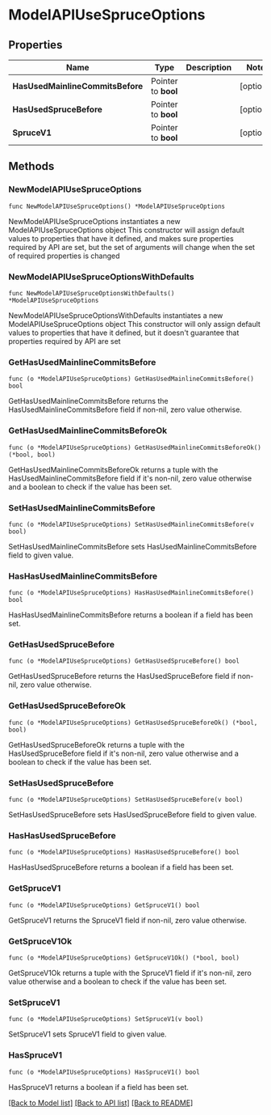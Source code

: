 # ModelAPIUseSpruceOptions

## Properties

Name | Type | Description | Notes
------------ | ------------- | ------------- | -------------
**HasUsedMainlineCommitsBefore** | Pointer to **bool** |  | [optional] 
**HasUsedSpruceBefore** | Pointer to **bool** |  | [optional] 
**SpruceV1** | Pointer to **bool** |  | [optional] 

## Methods

### NewModelAPIUseSpruceOptions

`func NewModelAPIUseSpruceOptions() *ModelAPIUseSpruceOptions`

NewModelAPIUseSpruceOptions instantiates a new ModelAPIUseSpruceOptions object
This constructor will assign default values to properties that have it defined,
and makes sure properties required by API are set, but the set of arguments
will change when the set of required properties is changed

### NewModelAPIUseSpruceOptionsWithDefaults

`func NewModelAPIUseSpruceOptionsWithDefaults() *ModelAPIUseSpruceOptions`

NewModelAPIUseSpruceOptionsWithDefaults instantiates a new ModelAPIUseSpruceOptions object
This constructor will only assign default values to properties that have it defined,
but it doesn't guarantee that properties required by API are set

### GetHasUsedMainlineCommitsBefore

`func (o *ModelAPIUseSpruceOptions) GetHasUsedMainlineCommitsBefore() bool`

GetHasUsedMainlineCommitsBefore returns the HasUsedMainlineCommitsBefore field if non-nil, zero value otherwise.

### GetHasUsedMainlineCommitsBeforeOk

`func (o *ModelAPIUseSpruceOptions) GetHasUsedMainlineCommitsBeforeOk() (*bool, bool)`

GetHasUsedMainlineCommitsBeforeOk returns a tuple with the HasUsedMainlineCommitsBefore field if it's non-nil, zero value otherwise
and a boolean to check if the value has been set.

### SetHasUsedMainlineCommitsBefore

`func (o *ModelAPIUseSpruceOptions) SetHasUsedMainlineCommitsBefore(v bool)`

SetHasUsedMainlineCommitsBefore sets HasUsedMainlineCommitsBefore field to given value.

### HasHasUsedMainlineCommitsBefore

`func (o *ModelAPIUseSpruceOptions) HasHasUsedMainlineCommitsBefore() bool`

HasHasUsedMainlineCommitsBefore returns a boolean if a field has been set.

### GetHasUsedSpruceBefore

`func (o *ModelAPIUseSpruceOptions) GetHasUsedSpruceBefore() bool`

GetHasUsedSpruceBefore returns the HasUsedSpruceBefore field if non-nil, zero value otherwise.

### GetHasUsedSpruceBeforeOk

`func (o *ModelAPIUseSpruceOptions) GetHasUsedSpruceBeforeOk() (*bool, bool)`

GetHasUsedSpruceBeforeOk returns a tuple with the HasUsedSpruceBefore field if it's non-nil, zero value otherwise
and a boolean to check if the value has been set.

### SetHasUsedSpruceBefore

`func (o *ModelAPIUseSpruceOptions) SetHasUsedSpruceBefore(v bool)`

SetHasUsedSpruceBefore sets HasUsedSpruceBefore field to given value.

### HasHasUsedSpruceBefore

`func (o *ModelAPIUseSpruceOptions) HasHasUsedSpruceBefore() bool`

HasHasUsedSpruceBefore returns a boolean if a field has been set.

### GetSpruceV1

`func (o *ModelAPIUseSpruceOptions) GetSpruceV1() bool`

GetSpruceV1 returns the SpruceV1 field if non-nil, zero value otherwise.

### GetSpruceV1Ok

`func (o *ModelAPIUseSpruceOptions) GetSpruceV1Ok() (*bool, bool)`

GetSpruceV1Ok returns a tuple with the SpruceV1 field if it's non-nil, zero value otherwise
and a boolean to check if the value has been set.

### SetSpruceV1

`func (o *ModelAPIUseSpruceOptions) SetSpruceV1(v bool)`

SetSpruceV1 sets SpruceV1 field to given value.

### HasSpruceV1

`func (o *ModelAPIUseSpruceOptions) HasSpruceV1() bool`

HasSpruceV1 returns a boolean if a field has been set.


[[Back to Model list]](../README.md#documentation-for-models) [[Back to API list]](../README.md#documentation-for-api-endpoints) [[Back to README]](../README.md)


